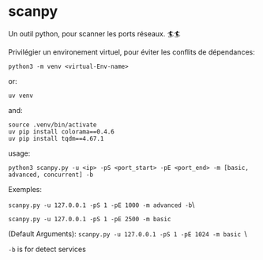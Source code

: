 # scanpy  

 Un outil python, pour scanner les ports réseaux.  🏄🏄  

Privilégier un environement virtuel, pour éviter les conflits de dépendances:  
 
  ``python3 -m venv <virtual-Env-name>`` 

or:

  ``uv venv``

and: 
  
  ``source .venv/bin/activate``\
  ``uv pip install colorama==0.4.6``   
  ``uv pip install tqdm==4.67.1``  

  usage:    
  
  ``python3 scanpy.py -u <ip> -pS <port_start> -pE <port_end> -m [basic, advanced, concurrent] -b
  ``

  Exemples:  
            
  ``scanpy.py -u 127.0.0.1 -pS 1 -pE 1000 -m advanced -b``\
  
  ``scanpy.py -u 127.0.0.1 -pS 1 -pE 2500 -m basic``


  (Default Arguments):  ``scanpy.py -u 127.0.0.1 -pS 1 -pE 1024 -m basic ``\
 
  ``-b`` is for detect services
